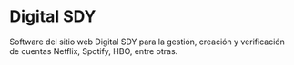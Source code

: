 # Digital SDY
Software del sitio web Digital SDY para la gestión, creación y verificación de cuentas Netflix, Spotify, HBO, entre otras.

